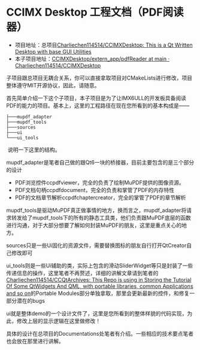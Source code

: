 # CCIMX Desktop 工程文档（PDF阅读器）

- 项目地址：总项目[Charliechen114514/CCIMXDesktop: This is a Qt Written Desktop with base GUI Utilities](https://github.com/Charliechen114514/CCIMXDesktop)
- 本子项目地址：[CCIMXDesktop/extern_app/pdfReader at main · Charliechen114514/CCIMXDesktop](https://github.com/Charliechen114514/CCIMXDesktop/tree/main/extern_app/pdfReader)

​	子项目跟总项目无耦合关系，你可以直接拿取项目对CMakeLists进行修改，项目整体遵守MIT开源协议，因此，请随意。

​	首先简单介绍一下这个子项目，本子项目是为了让IMX6ULL的开发板具备阅读PDF的能力的项目。基本上，这里的工程路径在现在您所看到的基本构成是——

```
├───mupdf_adapter
├───mupdf_tools
├───sources
├───ui
└───ui_tools
```

​	说明一下这里的结构。

​	mupdf_adapter是笔者自己做的跟Qt6一块的桥接器，目前主要包含的是三个部分的设计

- PDF浏览控件ccpdfviewer，完全的负责了绘制MuPDF提供的图像资源。
- PDF文档句柄ccpdfdocument，完全的负责和掌管了PDF的内存特性
- PDF的文档章节解析ccpdfchaptercreator，完全的掌管了PDF的章节解析

​	mupdf_tools是驱动MuPDF真正做事情的地方，换而言之，mupdf_adapter将请求转发给了mupdf_tools下的所有的静态工具类，他们负责跟MuPDF底层的函数进行沟通，对于大部分想要了解如何封装MuPDF的朋友，这里是重点关心的地方。

​	sources只是一些Ui固化的资源文件，需要替换图标的朋友自行打开QtCreator自己修改即可

​	ui_tools则是一些Ui辅助的类，实际上包含的滑动SliderWidget等只是封装了一些传递信息的操作，这里笔者不再赘述，详细的讲解文章请到笔者的[Charliechen114514/CCQtArchives: This Repo is using in Storing the Tutorial Of Some QtWidgets And QML, with portable libraries, common Applications and so on](https://github.com/Charliechen114514/CCQtArchives)的Portable Modules部分单独拿取，那里会更新最新的控件，和修复一部分潜在的bugs

​	ui就是整体demo的一个设计文件了，这里是您所看到的整体样貌的代码实现，为此，修改上层的显示逻辑在这里做修改！

​	具体的设计在总项目的Documentations处笔者有介绍。一些相应的技术要点笔者也会放在那里进行讲解。

​	